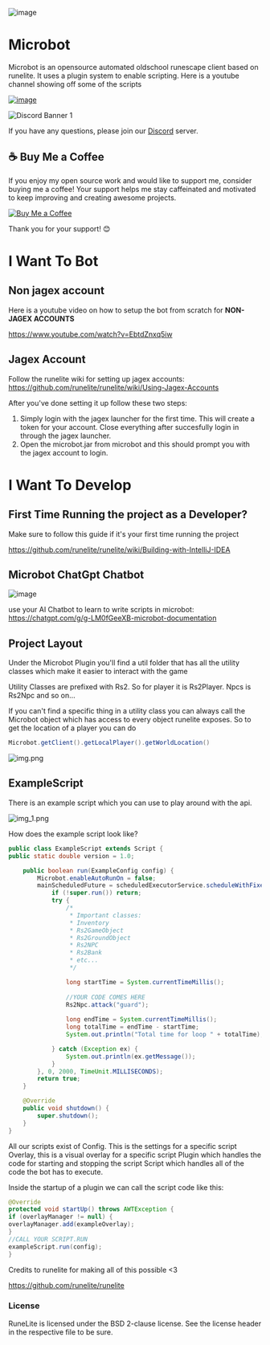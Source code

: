 ![image](https://github.com/user-attachments/assets/7c08e053-c84f-41f8-bc97-f55130100419)



# Microbot
Microbot is an opensource automated oldschool runescape client based on runelite. It uses a plugin system to enable scripting. Here is a youtube channel showing off some of the scripts

[![image](https://github.com/user-attachments/assets/f15ec853-9b92-474e-a269-9a984e8bb792)](https://www.youtube.com/channel/UCEj_7N5OPJkdDi0VTMOJOpw)

![Discord Banner 1](https://discord.com/api/guilds/1087718903985221642/widget.png?style=banner1)
 
If you have any questions, please join our [Discord](https://discord.gg/zaGrfqFEWE) server.


## ☕ Buy Me a Coffee

If you enjoy my open source work and would like to support me, consider buying me a coffee! Your support helps me stay caffeinated and motivated to keep improving and creating awesome projects.

[![Buy Me a Coffee](https://img.shields.io/badge/Buy%20Me%20a%20Coffee-donate-yellow)](https://www.paypal.com/paypalme/MicrobotBE?country.x=BE)

Thank you for your support! 😊

# I Want To Bot

## Non jagex account

Here is a youtube video on how to setup the bot from scratch for **NON-JAGEX ACCOUNTS**

https://www.youtube.com/watch?v=EbtdZnxq5iw

## Jagex Account

Follow the runelite wiki for setting up jagex accounts: https://github.com/runelite/runelite/wiki/Using-Jagex-Accounts

After you've done setting it up follow these two steps:

1) Simply login with the jagex launcher for the first time. This will create a token for your account. Close everything after succesfully login in through the jagex launcher. 
2) Open the microbot.jar from microbot and this should prompt you with the jagex account to login.

# I Want To Develop

## First Time Running the project as a Developer?

Make sure to follow this guide if it's your first time running the project

https://github.com/runelite/runelite/wiki/Building-with-IntelliJ-IDEA

## Microbot ChatGpt Chatbot

![image](https://github.com/user-attachments/assets/363cec80-675b-4b36-be7a-4ddd56fdf216)

use your AI Chatbot to learn to write scripts in microbot: https://chatgpt.com/g/g-LM0fGeeXB-microbot-documentation

## Project Layout

Under the Microbot Plugin you'll find a util folder that has all the utility classes which make it easier to interact with the game

Utility Classes are prefixed with Rs2. So for player it is Rs2Player. Npcs is Rs2Npc and so on...

If you can't find a specific thing in a utility class you can always call the Microbot object which has access to every object runelite exposes. So to get the location of a player you can do

```java 
Microbot.getClient().getLocalPlayer().getWorldLocation()
```

![img.png](img.png)

## ExampleScript

There is an example script which you can use to play around with the api.

![img_1.png](img_1.png)

How does the example script look like?

```java
public class ExampleScript extends Script {
public static double version = 1.0;

    public boolean run(ExampleConfig config) {
        Microbot.enableAutoRunOn = false;
        mainScheduledFuture = scheduledExecutorService.scheduleWithFixedDelay(() -> {
            if (!super.run()) return;
            try {
                /*
                 * Important classes:
                 * Inventory
                 * Rs2GameObject
                 * Rs2GroundObject
                 * Rs2NPC
                 * Rs2Bank
                 * etc...
                 */

                long startTime = System.currentTimeMillis();
                
                //YOUR CODE COMES HERE
                Rs2Npc.attack("guard");
                
                long endTime = System.currentTimeMillis();
                long totalTime = endTime - startTime;
                System.out.println("Total time for loop " + totalTime);

            } catch (Exception ex) {
                System.out.println(ex.getMessage());
            }
        }, 0, 2000, TimeUnit.MILLISECONDS);
        return true;
    }

    @Override
    public void shutdown() {
        super.shutdown();
    }
}
```

All our scripts exist of Config. This is the settings for a specific script
Overlay, this is a visual overlay for a specific script
Plugin which handles the code for starting and stopping the script
Script which handles all of the code the bot has to execute.

Inside the startup of a plugin we can call the script code like this:

```java
@Override
protected void startUp() throws AWTException {
if (overlayManager != null) {
overlayManager.add(exampleOverlay);
}
//CALL YOUR SCRIPT.RUN
exampleScript.run(config);
}
```

Credits to runelite for making all of this possible <3

https://github.com/runelite/runelite

### License

RuneLite is licensed under the BSD 2-clause license. See the license header in the respective file to be sure.

